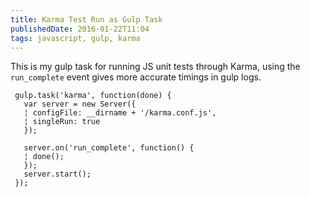 ```yaml
---
title: Karma Test Run as Gulp Task
publishedDate: 2016-01-22T11:04
tags: javascript, gulp, karma
---
```


This is my gulp task for running JS unit tests through Karma, using the `run_complete` event gives more accurate timings in gulp logs.

```
 gulp.task('karma', function(done) {
   var server = new Server({
   ¦ configFile: __dirname + '/karma.conf.js',
   ¦ singleRun: true
   });

   server.on('run_complete', function() {
   ¦ done();
   });
   server.start();
 });
```
